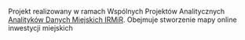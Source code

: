 Projekt realizowany w ramach Wspólnych Projektów Analitycznych [Analityków Danych Miejskich IRMiR]([url](https://danemiejskie.pl/analitycy/)https://danemiejskie.pl/analitycy/). 
Obejmuje stworzenie mapy online inwestycji miejskich
